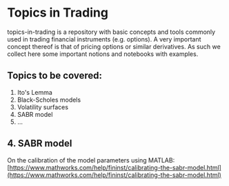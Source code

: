 # Topics in Trading 
topics-in-trading is a repository with basic concepts and tools commonly used in trading financial instruments (e.g. options). A very important concept thereof is that of pricing options or similar derivatives. As such we collect here some important notions and notebooks with examples. 

## Topics to be covered:
1. Ito's Lemma
2. Black-Scholes models
3. Volatility surfaces
4. SABR model
5. ...


## 4. SABR model

On the calibration of the model parameters using MATLAB: [https://www.mathworks.com/help/fininst/calibrating-the-sabr-model.html](https://www.mathworks.com/help/fininst/calibrating-the-sabr-model.html) 
